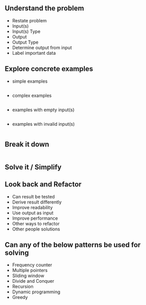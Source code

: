 ## Understand the problem
* Restate problem
* Input(s)
* Input(s) Type
* Output
* Output Type
* Determine output from input
* Label important data

## Explore concrete examples
* simple examples
```

```

* complex examples
```

```

* examples with empty input(s)
```

```

* examples with invalid input(s)
```

```

## Break it down
```

```

## Solve it / Simplify

## Look back and Refactor
* Can result be tested
* Derive result differently
* Improve readability
* Use output as input
* Improve performance
* Other ways to refactor
* Other people solutions

## Can any of the below patterns be used for solving
* Frequency counter
* Multiple pointers
* Sliding window
* Divide and Conquer
* Recursion
* Dynamic programming
* Greedy

